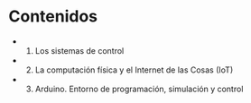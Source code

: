 # Contenidos

- 1. Los sistemas de control
- 2. La computación física y el Internet de las Cosas (IoT)
- 3. Arduino. Entorno de programación, simulación y control 
